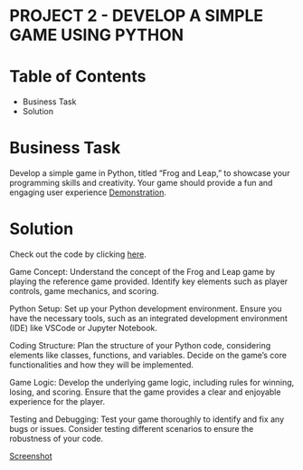 # PROJECT 2 - DEVELOP A SIMPLE GAME USING PYTHON

# Table of Contents
- Business Task
- Solution

# Business Task
Develop a simple game in Python, titled “Frog and Leap,” to showcase your programming skills and creativity. Your game should provide a fun and engaging user experience [Demonstration](https://www.neok12.com/games/leap-froggies/leap-froggies.htm).

# Solution 
Check out the code by clicking [here](https://colab.research.google.com/drive/1ZhrRUx6kA7jGvfyeF0JNjhXXEbUn1sNQ#scrollTo=NRCcvuazWd97).

Game Concept: Understand the concept of the Frog and Leap game by playing the reference game provided. Identify key elements such as player controls, game mechanics, and scoring.

Python Setup: Set up your Python development environment. Ensure you have the necessary tools, such as an integrated development environment (IDE) like VSCode or Jupyter Notebook.

Coding Structure: Plan the structure of your Python code, considering elements like classes, functions, and variables. Decide on the game’s core functionalities and how they will be implemented.

Game Logic: Develop the underlying game logic, including rules for winning, losing, and scoring. Ensure that the game provides a clear and enjoyable experience for the player.

Testing and Debugging: Test your game thoroughly to identify and fix any bugs or issues. Consider testing different scenarios to ensure the robustness of your code.

[Screenshot](https://github.com/aayushkaushik009/Data_Analyst_Winter_Internship_Projects/blob/main/Week%202-%20Frog%20Leap%20Game/Game%20Overview.png)
